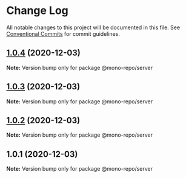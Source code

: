 # Change Log

All notable changes to this project will be documented in this file.
See [Conventional Commits](https://conventionalcommits.org) for commit guidelines.

## [1.0.4](https://github.com/ryperl/mono-repo/compare/v1.0.3...v1.0.4) (2020-12-03)

**Note:** Version bump only for package @mono-repo/server





## [1.0.3](https://github.com/ryperl/mono-repo/compare/v1.0.2...v1.0.3) (2020-12-03)

**Note:** Version bump only for package @mono-repo/server





## [1.0.2](https://github.com/ryperl/mono-repo/compare/v1.0.1...v1.0.2) (2020-12-03)

**Note:** Version bump only for package @mono-repo/server





## 1.0.1 (2020-12-03)

**Note:** Version bump only for package @mono-repo/server
